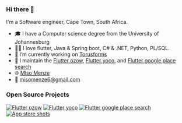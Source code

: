 ### Hi there 👋

I'm a Software engineer, Cape Town, South Africa.

- 🎓 I have a Computer science degree from the University of Johannesburg
- 👨‍💻 I love flutter, Java & Spring boot, C# & .NET, Python, PL/SQL.
- 🧱 I’m currently working on [Torusforms](https://torusforms.com)
- 🔭 I maintain the [Flutter ozow](https://pub.dev/packages/flutter_ozow), [Flutter yoco](https://pub.dev/packages/flutter_yoco), and [Flutter google place search](https://pub.dev/packages/flutter_google_place_search)
- 🌐 [Miso Menze](misomenze.info)
- 📧 misomenze6@gmail.com

### Open Source Projects

[![Flutter ozow](https://github-readme-stats.vercel.app/api/pin/?username=Miso-0&repo=flutter_ozow)](https://github.com/Miso-0/flutter_ozow)
[![Flutter yoco](https://github-readme-stats.vercel.app/api/pin/?username=Miso-0&repo=flutter_yoco)](https://github.com/Miso-0/flutter_yoco)
[![Flutter google place search](https://github-readme-stats.vercel.app/api/pin/?username=Miso-0&repo=flutter_google_place_search)](https://github.com/Miso-0/flutter_google_place_search)
[![App store shots](https://github-readme-stats.vercel.app/api/pin/?username=Miso-0&repo=store-shot-studio)](https://github.com/Miso-0/store-shot-studio)
